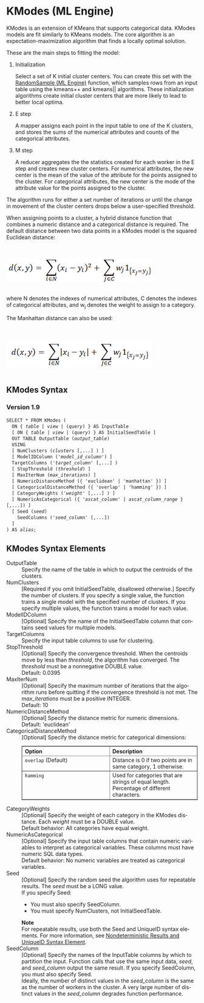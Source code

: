<html><head></head><body><div class="nested0" aria-labelledby="ariaid-title1" topicindex="1" topicid="zqh1507735899373" id="zqh1507735899373"><h1 class="title topictitle1" id="ariaid-title1">KModes (ML Engine)</h1><div class="body conbody">
<p class="p">KModes is an extension of KMeans that supports categorical data. KModes
			models are fit similarly to KMeans models. The core algorithm is an
			expectation-maximization algorithm that finds a locally optimal solution.</p>
<p class="p">These are the main steps to fitting the model:</p>
<ol class="ol" id="zqh1507735899373__ol_lsr_wxv_q1b">
<li class="li">Initialization
<p class="p">Select a set of K initial cluster centers. You can create this set with the <a href="erv1549378867990.md#vkk1507737806782">RandomSample (ML Engine)</a> function, which samples rows from an input table using the kmeans++ and kmeans|| algorithms. These initialization algorithms create initial cluster centers that are more likely to lead to better local optima.</p></li>
<li class="li">E step
<p class="p">A mapper assigns each point in the input
					table to one of the K clusters, and stores the sums of the numerical attributes
					and counts of the categorical attributes.</p></li>
<li class="li">M step
<p class="p">A reducer aggregates the the statistics created for each worker in the E step and creates new cluster centers. For numerical attributes, the new center is the mean of the value of the attribute for the points assigned to the cluster. For categorical attributes, the new center is the mode of the attribute value for the points assigned to the cluster.</p></li></ol>
<p class="p">The algorithm runs for either a set number of iterations or until the
			change in movement of the cluster centers drops below a user-specified threshold.</p>
<p class="p">When assigning points to a cluster, a hybrid distance function that
			combines a numeric distance and a categorical distance is required. The default distance
			between two data points in a KModes model is the squared Euclidean distance:</p><div class="fig fignone" id="zqh1507735899373__fig_mjt_s13_4w"><div class="caption"></div><br clear="none"></br><img class="image" id="zqh1507735899373__image_rgb_t13_4w" src="los1466005707426.png" alt="Formula for default distance between 2 data points in KModes model (squared Euclidean distance). Used by Machine Learning Engine function KModes."></img><br clear="none"></br></div>
<p class="p">where N denotes the indexes of numerical attributes, C denotes the indexes of categorical attributes, and w<span><sub>j</sub></span> denotes the weight to assign to a category.</p>
<p class="p">The Manhattan distance can also be used:</p><div class="fig fignone" id="zqh1507735899373__fig_ijs_nd3_4w"><div class="caption"></div><br clear="none"></br><img class="image" id="zqh1507735899373__image_n11_4d3_4w" src="yas1466005707926.png" alt="Formula for default distance between 2 data points in a KModes model (Manhattan distance). Used by Machine Learning Engine function KModes."></img><br clear="none"></br></div></div><div class="topic reference nested1" aria-labelledby="ariaid-title2" topicindex="2" topicid="gtm1507735943788" xml:lang="en-us" lang="en-us" id="gtm1507735943788">
<h2 class="title topictitle2" id="ariaid-title2">KModes Syntax</h2><div class="body refbody"><div class="section" id="gtm1507735943788__section_N1000E_N1000C_N10001">
<h3 class="title sectiontitle">Version <span>1.9</span></h3><pre class="pre codeblock" xml:space="preserve"><code>SELECT * FROM KModes (
  <span>ON { <var class="keyword varname">table</var> | <var class="keyword varname">view</var> | (<var class="keyword varname">query</var>) }</span> AS InputTable
  [ <span>ON { <var class="keyword varname">table</var> | <var class="keyword varname">view</var> | (<var class="keyword varname">query</var>) }</span> AS InitialSeedTable ]
  OUT TABLE OutputTable (<var class="keyword varname">output_table</var>)
  USING
  [ NumClusters (<var class="keyword varname">clusters</var> [,...] ) ]
  [ ModelIDColumn ('<var class="keyword varname">model_id_column</var>') ]
  TargetColumns ('<var class="keyword varname">target_column</var>' [,...] )
  [ StopThreshold (<var class="keyword varname">threshold</var>) ]
  [ MaxIterNum (<var class="keyword varname">max_iterations</var>) ]
  [ NumericDistanceMethod ({ 'euclidean' | 'manhattan' }) ]
  [ CategoricalDistanceMethod ({ 'overlap' | 'hamming' }) ]
  [ CategoryWeights ('<var class="keyword varname">weight</var>' [,...] ) ]
  [ NumericAsCategorical ({ '<var class="keyword varname">ascat_column</var>' | <var class="keyword varname">ascat_column_range</var> }[,...]) ]
  [ Seed (<var class="keyword varname">seed</var>)
    SeedColumns ('<var class="keyword varname">seed_column</var>' [,...])
  ]
) AS <var class="keyword varname">alias</var>;</code></pre></div></div></div><div class="topic reference nested1" aria-labelledby="ariaid-title3" topicindex="3" topicid="edx1507735947827" xml:lang="en-us" lang="en-us" id="edx1507735947827">
<h2 class="title topictitle2" id="ariaid-title3">KModes Syntax Elements</h2><div class="body refbody"><div class="section" id="edx1507735947827__section_N10011_N1000E_N10001"><dl class="dl parml"><dt class="dt pt dlterm">OutputTable</dt><dd class="dd pd">Specify the name of the table in which to output the centroids of the clusters.</dd><dt class="dt pt dlterm">NumClusters</dt><dd class="dd pd">[Required if you omit InitialSeedTable, disallowed otherwise.] Specify the number of clusters. If you specify a single value, the function trains a single model with the specified number of clusters. If you specify multiple values, the function trains a model for each value.</dd><dt class="dt pt dlterm">ModelIDColumn</dt><dd class="dd pd">[Optional] Specify the name of the InitialSeedTable column that contains seed values for multiple models.</dd><dt class="dt pt dlterm">TargetColumns</dt><dd class="dd pd">Specify the input table columns to use for clustering.</dd><dt class="dt pt dlterm">StopThreshold</dt><dd class="dd pd">[Optional] Specify the convergence threshold. When the centroids move by less than <var class="keyword varname">threshold</var>, the algorithm has converged. The <var class="keyword varname">threshold</var> must be a nonnegative DOUBLE value.</dd><dd class="dd pd ddexpand">Default: 0.0395</dd><dt class="dt pt dlterm">MaxIterNum</dt><dd class="dd pd">[Optional] Specify the maximum number of iterations that the algorithm runs before quitting if the convergence threshold is not met. The <var class="keyword varname">max_iterations</var> must be a positive INTEGER.</dd><dd class="dd pd ddexpand">Default: 10</dd><dt class="dt pt dlterm">NumericDistanceMethod</dt><dd class="dd pd">[Optional] Specify the distance metric for numeric dimensions.</dd><dd class="dd pd ddexpand">Default: 'euclidean'</dd><dt class="dt pt dlterm">CategoricalDistanceMethod</dt><dd class="dd pd">[Optional] Specify the distance metric for categorical dimensions:
<div class="tablenoborder"><table cellpadding="4" cellspacing="0" summary="" id="edx1507735947827__table_d5b_34z_fdb" class="table" frame="border" border="1" rules="all"><div class="caption"></div><colgroup span="1"><col style="width:50%" span="1"></col><col style="width:50%" span="1"></col></colgroup><thead class="thead" style="text-align:left;"><tr class="row"><th class="entry cellrowborder" style="vertical-align:top;" id="d18000e264" rowspan="1" colspan="1">Option</th><th class="entry cellrowborder" style="vertical-align:top;" id="d18000e266" rowspan="1" colspan="1">Description</th></tr></thead><tbody class="tbody"><tr class="row"><td class="entry cellrowborder" style="vertical-align:top;" headers="d18000e264" rowspan="1" colspan="1"><code class="ph codeph">overlap</code> (Default)</td><td class="entry cellrowborder" style="vertical-align:top;" headers="d18000e266" rowspan="1" colspan="1">Distance is 0 if two points are in same category, 1 otherwise.</td></tr><tr class="row"><td class="entry cellrowborder" style="vertical-align:top;" headers="d18000e264" rowspan="1" colspan="1"><code class="ph codeph">hamming</code></td><td class="entry cellrowborder" style="vertical-align:top;" headers="d18000e266" rowspan="1" colspan="1">Used for categories that are strings of equal length. Percentage of different characters.</td></tr></tbody></table></div></dd><dt class="dt pt dlterm">CategoryWeights</dt><dd class="dd pd">[Optional] Specify the weight of each category in the KModes distance. Each <var class="keyword varname">weight</var> must be a DOUBLE value.</dd><dd class="dd pd ddexpand">Default behavior: All categories have equal weight.</dd><dt class="dt pt dlterm">NumericAsCategorical</dt><dd class="dd pd">[Optional] Specify the input table columns that contain numeric variables to interpret as categorical variables. These columns must have numeric SQL data types.</dd><dd class="dd pd ddexpand">Default behavior: No numeric variables are treated as categorical variables.</dd><dt class="dt pt dlterm">Seed</dt><dd class="dd pd">[Optional] Specify the random seed the algorithm uses for repeatable results. The <var class="keyword varname">seed</var> must be a LONG value.</dd><dd class="dd pd ddexpand">If you specify Seed:
<ul class="ul" id="edx1507735947827__ul_ylx_btw_qy">
<li class="li">You must also specify SeedColumn.</li>
<li class="li">You must specify NumClusters, not InitialSeedTable.</li></ul><div class="note note" id="edx1507735947827__note_N10118_N100FD_N100F6_N10018_N10014_N10010_N10001"><span><b>Note</b></span><div class="notebody"> For repeatable results, use both the Seed and UniqueID syntax elements. For more information, see <a href="qym1549987102806.md">Nondeterministic Results and UniqueID Syntax Element</a>.</div></div></dd><dt class="dt pt dlterm">SeedColumn</dt><dd class="dd pd">[Optional] Specify the names of the InputTable columns by which to partition the input. Function calls that use the same input data, <var class="keyword varname">seed</var>, and <var class="keyword varname">seed_column</var> output the same result. If you specify SeedColumn, you must also specify Seed.</dd><dd class="dd pd ddexpand">Ideally, the number of distinct values in the <var class="keyword varname">seed_column</var> is the same as the number of workers in the cluster. A very large number of distinct values in the <var class="keyword varname">seed_column</var> degrades function performance.</dd></dl></div></div></div></div></body></html>
